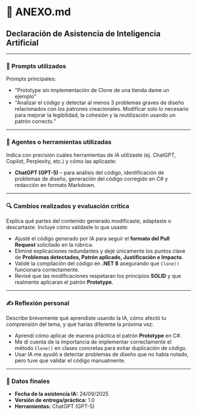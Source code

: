 # 📄 ANEXO.md  
## Declaración de Asistencia de Inteligencia Artificial  

---

### 📌 Prompts utilizados  
Prompts principales:

- "Prototype sin implementación de Clone de una tienda dame un ejemplo"  
- "Analizar el código y detectar al menos 3 problemas graves de diseño relacionados con los patrones creacionales. Modificar solo lo necesario para mejorar la legibilidad, la cohesión y la reutilización usando un patrón correcto."  

---

### 🧠 Agentes o herramientas utilizadas  
Indica con precisión cuáles herramientas de IA utilizaste (ej. ChatGPT, Copilot, Perplexity, etc.) y cómo las aplicaste:  

- **ChatGPT (GPT-5)** – para análisis del código, identificación de problemas de diseño, generación del código corregido en C# y redacción en formato Markdown.  
---

### 🔍 Cambios realizados y evaluación crítica  
Explica qué partes del contenido generado modificaste, adaptaste o descartaste. Incluye cómo validaste lo que usaste:  

- Ajusté el código generado por IA para seguir el **formato del Pull Request** solicitado en la rúbrica.  
- Eliminé explicaciones redundantes y dejé únicamente los puntos clave de **Problemas detectados, Patrón aplicado, Justificación e Impacto**.  
- Validé la compilación del código en **.NET 8** asegurando que `Clone()` funcionara correctamente.  
- Revisé que las modificaciones respetaran los principios **SOLID** y que realmente aplicaran el patrón **Prototype**.  

---

### ✍️ Reflexión personal  
Describe brevemente qué aprendiste usando la IA, cómo afectó tu comprensión del tema, y qué harías diferente la próxima vez:  

- Aprendí cómo aplicar de manera práctica el patrón **Prototype** en C#.  
- Me di cuenta de la importancia de implementar correctamente el método `Clone()` en clases concretas para evitar duplicación de código.  
- Usar IA me ayudó a detectar problemas de diseño que no había notado, pero tuve que validar el código manualmente.  

---

### 📅 Datos finales  
- **Fecha de la asistencia IA:** 24/09/2025  
- **Versión de entrega/práctica:** 1.0  
- **Herramientas:** ChatGPT (GPT-5)
